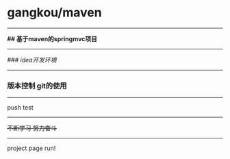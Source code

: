 # gangkou/maven  
***  

**## 基于maven的springmvc项目**  

****  

*### idea开发环境*  

**** 
### 版本控制 git的使用  

**** 
 push test
***
 ~~不断学习  努力奋斗~~  
***
project page run!


